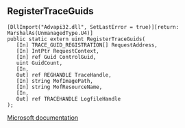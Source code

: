 ## RegisterTraceGuids

```
[DllImport("Advapi32.dll", SetLastError = true)][return: MarshalAs(UnmanagedType.U4)]
public static extern uint RegisterTraceGuids(
   [In] TRACE_GUID_REGISTRATION[] RequestAddress,
   [In] IntPtr RequestContext,
   [In] ref Guid ControlGuid,
   uint GuidCount,
   [In,
   Out] ref REGHANDLE TraceHandle,
   [In] string MofImagePath,
   [In] string MofResourceName,
   [In,
   Out] ref TRACEHANDLE LogfileHandle
);
```

[Microsoft documentation](https://docs.microsoft.com/en-us/windows/win32/api/evntrace/nf-evntrace-registertraceguids)
